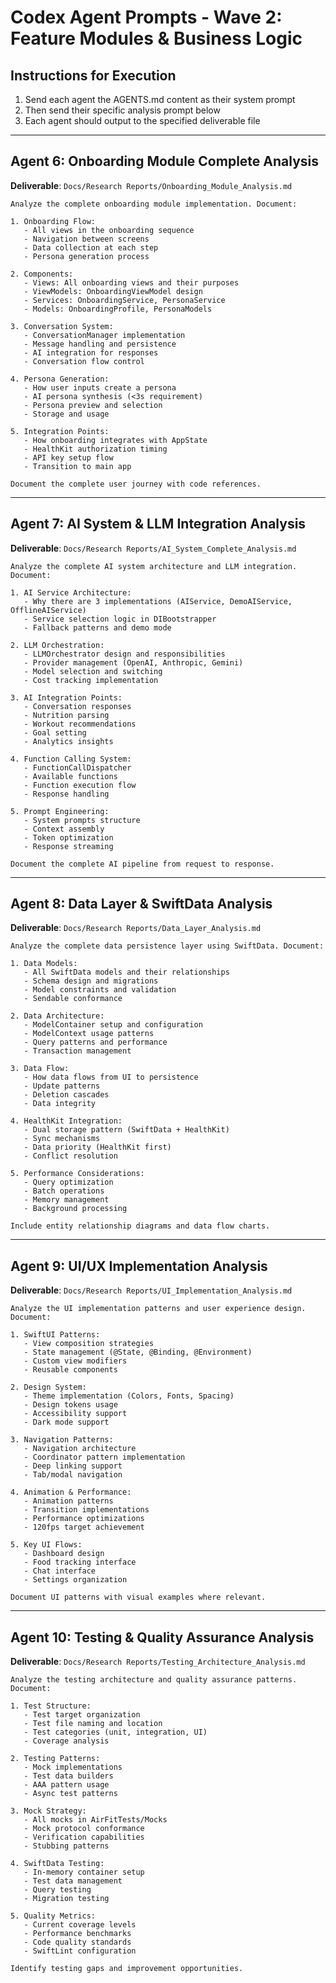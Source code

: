 # Codex Agent Prompts - Wave 2: Feature Modules & Business Logic

## Instructions for Execution
1. Send each agent the AGENTS.md content as their system prompt
2. Then send their specific analysis prompt below
3. Each agent should output to the specified deliverable file

---

## Agent 6: Onboarding Module Complete Analysis

**Deliverable**: `Docs/Research Reports/Onboarding_Module_Analysis.md`

```
Analyze the complete onboarding module implementation. Document:

1. Onboarding Flow:
   - All views in the onboarding sequence
   - Navigation between screens
   - Data collection at each step
   - Persona generation process

2. Components:
   - Views: All onboarding views and their purposes
   - ViewModels: OnboardingViewModel design
   - Services: OnboardingService, PersonaService
   - Models: OnboardingProfile, PersonaModels

3. Conversation System:
   - ConversationManager implementation
   - Message handling and persistence
   - AI integration for responses
   - Conversation flow control

4. Persona Generation:
   - How user inputs create a persona
   - AI persona synthesis (<3s requirement)
   - Persona preview and selection
   - Storage and usage

5. Integration Points:
   - How onboarding integrates with AppState
   - HealthKit authorization timing
   - API key setup flow
   - Transition to main app

Document the complete user journey with code references.
```

---

## Agent 7: AI System & LLM Integration Analysis

**Deliverable**: `Docs/Research Reports/AI_System_Complete_Analysis.md`

```
Analyze the complete AI system architecture and LLM integration. Document:

1. AI Service Architecture:
   - Why there are 3 implementations (AIService, DemoAIService, OfflineAIService)
   - Service selection logic in DIBootstrapper
   - Fallback patterns and demo mode

2. LLM Orchestration:
   - LLMOrchestrator design and responsibilities
   - Provider management (OpenAI, Anthropic, Gemini)
   - Model selection and switching
   - Cost tracking implementation

3. AI Integration Points:
   - Conversation responses
   - Nutrition parsing
   - Workout recommendations
   - Goal setting
   - Analytics insights

4. Function Calling System:
   - FunctionCallDispatcher
   - Available functions
   - Function execution flow
   - Response handling

5. Prompt Engineering:
   - System prompts structure
   - Context assembly
   - Token optimization
   - Response streaming

Document the complete AI pipeline from request to response.
```

---

## Agent 8: Data Layer & SwiftData Analysis

**Deliverable**: `Docs/Research Reports/Data_Layer_Analysis.md`

```
Analyze the complete data persistence layer using SwiftData. Document:

1. Data Models:
   - All SwiftData models and their relationships
   - Schema design and migrations
   - Model constraints and validation
   - Sendable conformance

2. Data Architecture:
   - ModelContainer setup and configuration
   - ModelContext usage patterns
   - Query patterns and performance
   - Transaction management

3. Data Flow:
   - How data flows from UI to persistence
   - Update patterns
   - Deletion cascades
   - Data integrity

4. HealthKit Integration:
   - Dual storage pattern (SwiftData + HealthKit)
   - Sync mechanisms
   - Data priority (HealthKit first)
   - Conflict resolution

5. Performance Considerations:
   - Query optimization
   - Batch operations
   - Memory management
   - Background processing

Include entity relationship diagrams and data flow charts.
```

---

## Agent 9: UI/UX Implementation Analysis

**Deliverable**: `Docs/Research Reports/UI_Implementation_Analysis.md`

```
Analyze the UI implementation patterns and user experience design. Document:

1. SwiftUI Patterns:
   - View composition strategies
   - State management (@State, @Binding, @Environment)
   - Custom view modifiers
   - Reusable components

2. Design System:
   - Theme implementation (Colors, Fonts, Spacing)
   - Design tokens usage
   - Accessibility support
   - Dark mode support

3. Navigation Patterns:
   - Navigation architecture
   - Coordinator pattern implementation
   - Deep linking support
   - Tab/modal navigation

4. Animation & Performance:
   - Animation patterns
   - Transition implementations
   - Performance optimizations
   - 120fps target achievement

5. Key UI Flows:
   - Dashboard design
   - Food tracking interface
   - Chat interface
   - Settings organization

Document UI patterns with visual examples where relevant.
```

---

## Agent 10: Testing & Quality Assurance Analysis

**Deliverable**: `Docs/Research Reports/Testing_Architecture_Analysis.md`

```
Analyze the testing architecture and quality assurance patterns. Document:

1. Test Structure:
   - Test target organization
   - Test file naming and location
   - Test categories (unit, integration, UI)
   - Coverage analysis

2. Testing Patterns:
   - Mock implementations
   - Test data builders
   - AAA pattern usage
   - Async test patterns

3. Mock Strategy:
   - All mocks in AirFitTests/Mocks
   - Mock protocol conformance
   - Verification capabilities
   - Stubbing patterns

4. SwiftData Testing:
   - In-memory container setup
   - Test data management
   - Query testing
   - Migration testing

5. Quality Metrics:
   - Current coverage levels
   - Performance benchmarks
   - Code quality standards
   - SwiftLint configuration

Identify testing gaps and improvement opportunities.
```